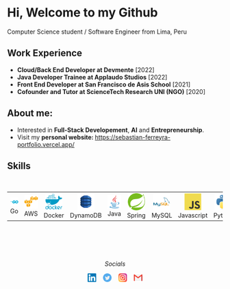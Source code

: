 # Hi, Welcome to my Github
Computer Science student / Software Engineer from Lima, Peru <br>
  
## Work Experience 
- **Cloud/Back End Developer at Devmente** [2022]
- **Java Developer Trainee at Applaudo Studios** [2022]
- **Front End Developer at San Francisco de Asis School** [2021]
- **Cofounder and Tutor at ScienceTech Research UNI (NGO)** [2020]

## About me:
- Interested in <b>Full-Stack Developement</b>, <b>AI</b> and <b>Entrepreneurship</b>.
- Visit my <b> personal website: </b> https://sebastian-ferreyra-portfolio.vercel.app/

## Skills
<br>
<table>
  <tr>
    <td align="center" width="96">
      <a>
        <img src="./assets/golang.svg" width="40"/>
      </a>
      <br>Go
    </td>
    <td align="center" width="96">
      <a>
        <img src="./assets/aws.svg" width="40"/>
      </a>
      <br>AWS
    </td>
        <td align="center" width="96">
      <a>
        <img src="./assets/docker.svg" width="40"/>
      </a>
      <br>Docker
    </td>
        <td align="center" width="96">
      <a>
        <img src="./assets/dynamo.png" width="40"/>
      </a>
      <br>DynamoDB
    </td>
    <td align="center" width="96">
      <a>
        <img src="./assets/java.svg" width="40"/>
      </a>
      <br>Java
    </td>
    <td align="center" width="96">
      <a>
        <img src="./assets/spring.svg" width="40"/>
      </a>
      <br>Spring
    </td>
    <td align="center" width="96">
      <a>
        <img src="./assets/sql.svg" width="40"/>
      </a>
      <br>MySQL
    </td>
    <td align="center" width="96">
      <a>
        <img src="./assets/javascript.svg" width="40"/>
      </a>
      <br>Javascript
    </td>
    <td align="center" width="96">
      <a>
        <img src="./assets/python.svg" width="40"/>
      </a>
      <br>Python
    </td>
    <td align="center" width="96">
      <a>
        <img src="./assets/git.svg" width="40"/>
      </a>
      <br>Git
    </td>
  </tr>
</table>
<br>

##
<br>
<p align="center"=><i>Socials</i></p>
 <p align="center">
  <a href="https://www.linkedin.com/in/sebastian-ferreyra-4a0a47201/"><img alt="LinkedIn" title="LinkedIn" src="./assets/linkedin.svg" width=20px" /></a>&nbsp;&nbsp;&nbsp;
  <a href="https://twitter.com/SebasFC14"><img alt="Twitter" title="Twitter" src="./assets/twitter.svg" width=20px/></a>&nbsp;&nbsp;&nbsp;
  <a href="https://www.instagram.com/iamsanki0/"><img alt="Instagram" title="Instagram" src="./assets/instagram.svg" width=20px/></a>&nbsp;&nbsp;&nbsp;
   <a href="mailto:sebas_elias_999@hotmail.com"><img alt="mail" title="mail" src="./assets/gmail.svg" width=20px/></a>
</p>
<br>
